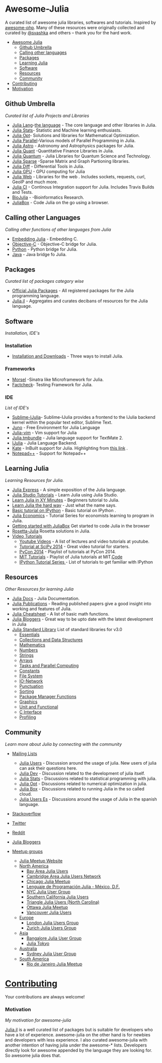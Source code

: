 Awesome-Julia
=============     
A curated list of awesome julia libraries, softwares and tutorials. Inspired by [awesome-php](https://github.com/ziadoz/awesome-php). Many of these resources were originally collected and curated by [@svashka](https://github.com/svaksha/) and others – thank you for the hard work.    


- [Awesome Julia](#awesome-julia)
    - [Github Umbrella](#github-umbrella)
    - [Calling other languages](#calling-other-languages)
    - [Packages](#packages)
    - [Learning Julia](#learning-julia)
    - [Software](#software)
    - [Resources](#resources)
    - [Community](#community)
- [Contributing](#contributing)
- [Motivation](#motivation)

## Github Umbrella

*Curated list of Julia Projects and Libraries*

- [Julia Lang](https://github.com/JuliaLang)-[the language](http://julialang.org/community) - The core language and other libraries in Julia.
- [Julia Stats](https://github.com/JuliaStats)- Statistic and Machine learning enthusiasts.
- [Julia Opt](https://github.com/JuliaOpt)- Solutions and libraries for Mathematical Optimization.
- [Julia Parallel](https://github.com/JuliaParallel)-Various models of Parallel Programming in Julia.
- [Julia Astro](https://github.com/JuliaAstro) - Astronomy and Astrophysics packages for Julia.
- [Julia Quant](https://github.com/JuliaQuant) -Quantitative Finance Libraries in Julia.
- [Julia Quantum](https://github.com/JuliaQuantum) - Julia Libraries for Quantum Science and Technology.
- [Julia Sparse](https://github.com/JuliaSparse) -Sparse Matrix and Graph Partioning libraries.
- [Julia Diff](https://github.com/JuliaDiff) - Differential Tools in Julia. 
- [Julia GPU](https://github.com/JuliaGPU) - GPU computing for Julia
- [Julia Web](https://github.com/JuliaWeb) - Libraries for the web . Includes sockets, requests, curl, GeoIP and much more.
- [Julia CI](https://github.com/JuliaCI) - Continous Integration support for Julia. Includes Travis Builds and Tests. 
- [BioJulia](https://github.com/BioJulia) - -Bioinformatics Research.
- [JuliaBox](https://github.com/JuliaLang/JuliaBox) - Code Julia on the go using a browser.


## Calling other Languages 

*Calling other functions of other languages from Julia*
- [Embedding Julia](http://julia.readthedocs.org/en/latest/manual/embedding/) - Embedding C.
- [Objective-C](https://github.com/one-more-minute/ObjectiveC.jl) - Objective-C bridge for Julia.
- [Python](https://github.com/JuliaLang/pyjulia) - Python bridge for Julia.
- [Java](http://aviks.github.io/JavaCall.jl/) - Java bridge fo Julia.

## Packages

*Curated list of packages category wise*

- [Official Julia Packages](http://pkg.julialang.org/) - All registered packages for the Julia programming language.
- [Julia.jl](https://github.com/svaksha/Julia.jl) - Aggregates and curates decibans of resources for the Julia language.

## Software

*Installation, IDE's*

### Installation 
- [Installation and Downloads](http://julialang.org/downloads/) - Three ways to install Julia.

### Frameworks
- [Morsel](https://github.com/JuliaWeb/Morsel.jl) -Sinatra like Microframework for Julia.
- [Factcheck](https://github.com/JuliaLang/FactCheck.jl)- Testing Framework for Julia. 

### IDE 

*List of IDE's*

- [Sublime-IJulia](https://github.com/quinnj/Sublime-IJulia)- Sublime-IJulia provides a frontend to the IJulia backend kernel within the popular text editor, Sublime Text.
- [Juno](http://junolab.org/docs/install.html) - Free Environment for Julia Language
- [Julia-vim](https://github.com/JuliaLang/julia-vim) - Vim support for Julia 
- [Julia.tmbundle](https://github.com/WestleyArgentum/Julia.tmbundle) - Julia language support for TextMate 2.
- [IJulia](https://github.com/JuliaLang/IJulia.jl) - Julia Language Backend.
- [Kate](http://kate-editor.org/get-it/) - InBuilt support for Julia.  Highlighting from [this link](https://github.com/jgm/highlighting-kate) .
- [Notepad++](https://github.com/JuliaLang/julia/blob/master/contrib/Julia_Notepad%2B%2B.xml) - Support for Notepad++


## Learning Julia

*Learning Resources for Julia.*

- [Julia Express](http://bogumilkaminski.pl/files/julia_express.pdf) - A simple exposition of the Julia language.
- [Julia Studio Tutorials](http://forio.com/labs/julia-studio/tutorials/) - Learn Julia using Julia Studio.
- [Learn Julia in XY Minutes](http://learnxinyminutes.com/docs/julia/) - Beginners tutorial to Julia.
- [Learn Julia the hard way](https://github.com/chrisvoncsefalvay/learn-julia-the-hard-way) - Just what the name says.
- [Basic tutorial on IPython](http://nbviewer.ipython.org/github/JuliaX/JuliaTutorial/blob/master/JuliaTutorial.ipynb) - Basic tutorial on IPython .
- [Julia Economics](http://juliaeconomics.com/tutorials/) - Tutorial Series for economists learning to program in Julia.
- [Getting started with JuliaBox](http://stanford.edu/class/ee103/slides/julia_box_slides.pdf) Get started to code Julia in the browser
- [Rosetta-Julia](https://github.com/quinnj/Rosetta-Julia) Rosetta solutions in Julia.
- [Video Tutorials](#video-tutorials)
    - [Youtube Videos](https://www.youtube.com/user/JuliaLanguage/videos) - A list of lectures and video tutorials at youtube.
    - [Tutorial at SciPy 2014](https://www.youtube.com/watch?v=vWkgEddb4-A) - Great video tutorial for starters.
    - [PyCon 2014](https://www.youtube.com/playlist?list=PLP8iPy9hna6TSRouJfvobfxkZFYiPSvPd) - Playlist of tutorials at PyCon 2014.
    - [MIT Tutorials](https://www.youtube.com/playlist?list=PLP8iPy9hna6Si2sjMkrPY-wt2mEouZgaZ) - Playlist of Julia tutorials at MIT.[Code](https://github.com/JuliaLang/julia-tutorial)
    - [IPython Tutorial Series ](http://showmedo.com/videotutorials/series?name=CnluURUTV) - List of tutorials to get familiar with IPython


## Resources

*Other Resources for learning Julia*

- [Julia Docs](http://julia.readthedocs.org/) - Julia Documentation.
- [Julia Publications](http://julialang.org/publications/) - Reading published papers give a good insight into working and features of Julia.
- [Julia Cheatsheet](http://math.mit.edu/~stevenj/Julia-cheatsheet.pdf) - A list of basic math functions.
- [Julia Bloggers](http://www.juliabloggers.com/) - Great way to be upto date with the latest development in Julia
- [Julia Standard Library](http://docs.julialang.org/en/release-0.3/stdlib/) List of standard libraries for v3.0
    - [Essentials](http://docs.julialang.org/en/release-0.3/stdlib/base/)
    - [Collections and Data Structures](http://docs.julialang.org/en/release-0.3/stdlib/collections/)
    - [Mathematics](http://docs.julialang.org/en/release-0.3/stdlib/math/)
    - [Numbers](http://docs.julialang.org/en/release-0.3/stdlib/numbers/)
    - [Strings](http://docs.julialang.org/en/release-0.3/stdlib/linalg/)
    - [Arrays](http://docs.julialang.org/en/release-0.3/stdlib/arrays/)
    - [Tasks and Parallel Computing](http://docs.julialang.org/en/release-0.3/stdlib/parallel/)
    - [Constants](http://docs.julialang.org/en/release-0.3/stdlib/constants/)
    - [File System](http://docs.julialang.org/en/release-0.3/stdlib/file/)
    - [IO-Network](http://docs.julialang.org/en/release-0.3/stdlib/io-network/)
    - [Punctuation](http://docs.julialang.org/en/release-0.3/stdlib/punctuation/)
    - [Sorting](http://docs.julialang.org/en/release-0.3/stdlib/sort/)
    - [Package Manager Functions](http://docs.julialang.org/en/release-0.3/stdlib/sort/)
    - [Graphics](http://docs.julialang.org/en/release-0.3/stdlib/graphics/)
    - [Unit and Functional](http://docs.julialang.org/en/release-0.3/stdlib/test/)
    - [C Interface](http://docs.julialang.org/en/release-0.3/stdlib/c/)
    - [Profiling](http://docs.julialang.org/en/release-0.3/stdlib/profile/)


## Community

*Learn more about Julia by connecting with the community*

- [Mailing Lists](#mailing-lists)
    - [Julia Users](https://groups.google.com/forum/?fromgroups=#!forum/julia-users) - Discussion around the usage of julia. New users of julia can ask their questions here.
    - [Julia Dev](https://groups.google.com/forum/?fromgroups=#!forum/julia-dev) -  Discussion related to the development of julia itself.
    - [Julia Stats](https://groups.google.com/forum/?fromgroups=#!forum/julia-stats) - Discussions related to statistical programming with julia.
    - [Julia Opt](https://groups.google.com/forum/?fromgroups=#!forum/julia-opt) - Discussions related to numerical optimization in julia.
    - [Julia Box](https://groups.google.com/forum/?fromgroups=#!forum/julia-box) - Discussions related to running Julia in the so called cloud.
    - [Julia Users Es](https://groups.google.com/forum/?fromgroups=#!forum/julia-users-es) - Discussions around the usage of Julia in the spanish language.

- [Stackoverflow](http://stackoverflow.com/questions/tagged/julia-lang)
- [Twitter](https://twitter.com/hashtag/julialang?src=hash)
- [Reddit](http://www.reddit.com/r/Julia/)
- [Julia Bloggers](http://www.juliabloggers.com/)
- [Meetup groups](#meetup-groups)
    - [Julia Meetup Website](http://julia.meetup.com/)  
    - [North America](#north-america)
        - [Bay Area Julia Users](http://www.meetup.com/Bay-Area-Julia-Users/)
        - [Cambridge Area Julia Users Network](http://www.meetup.com/julia-cajun/)
        - [Chicago Julia Meetup](http://www.meetup.com/JuliaChicago/)
        - [Lenguaje de Programación Julia - México, D.F.](http://www.meetup.com/Lenguaje-de-Programacion-Julia-Mexico-D-F/)
        - [NYC Julia User Group](http://www.meetup.com/julia-nyc/)
        - [Southern California Julia Users](http://www.meetup.com/Southern-California-Julia-Users/)
        - [Triangle Julia Users (North Carolina)](http://www.meetup.com/Triangle-Julia-Users/)
        - [Ottawa Julia Meetup](http://www.meetup.com/Ottawa-Julia-Meetup/)
        - [Vancouver Julia Users](http://www.meetup.com/Vancouver-Julia-Users/)
    - [Europe](#europe)
        - [London Julia Users Group](http://www.meetup.com/London-Julia-User-Group/)
        - [Zurich Julia Users Group](http://www.meetup.com/Zurich-Julia-User-Group/)
    - [Asia](#asia)
        - [Bangalore Julia User Group](http://www.meetup.com/Bangalore-Julia-User-Group/)
        - [Julia Tokyo](http://juliatokyo.connpass.com/)
    - [Australia](#australia)
        - [Sydney Julia User Group](http://www.meetup.com/Sydney-Julia-User-Group/)
    - [South America](#south-america)
        - [Rio de Janeiro Julia Meetup](http://www.meetup.com/Rio-de-Janeiro-Julia-Meetup/) 



# [Contributing](https://github.com/melvin0008/awesome-julia/blob/master/CONTRIBUTIONS.md)

Your contributions are always welcome!     


### Motivation

*My motivation for awesome-julia*

[Julia.jl](https://github.com/svaksha/Julia.jl) is a well curated list of packages but is suitable for developers who have a lot of experience. awesome-julia on the other hand is for newbies and developers with less experience. I also curated awesome-julia with another intention of having julia under the awesome-* lists. Developers directly look for awesome appended by the language they are looking for. So awesome julia does that.

